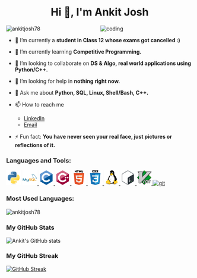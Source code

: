 <h1 align="center">Hi 👋, I'm Ankit Josh</h1>
<img align="right" alt="coding" width="250" src="https://media.giphy.com/media/PiQejEf31116URju4V/source.gif">

<p align="left"> <img src="https://komarev.com/ghpvc/?username=ankitjosh78&label=Profile%20views&color=0e75b6&style=flat" alt="ankitjosh78" /> </p>

- 🔭 I’m currently a **student in Class 12 whose exams got cancelled :)**

- 🌱 I’m currently learning **Competitive Programming.**

- 👯 I’m looking to collaborate on **DS & Algo, real world applications using Python/C++.**

- 🤔 I’m looking for help in **nothing right now.**

- 💬 Ask me about **Python, SQL, Linux, Shell/Bash, C++.**

- 📫 How to reach me 
  - [LinkedIn](https://in.linkedin.com/in/ankitjosh78)
  - [Email](mailto:ankitjosh78@protonmail.com) 

- ⚡ Fun fact: **You have never seen your real face, just pictures or reflections of it.**
<h3 align="left">Languages and Tools:</h3>
<p align="left"><a href="https://www.python.org" target="_blank"> <img src="https://raw.githubusercontent.com/devicons/devicon/master/icons/python/python-original.svg" alt="python" width="40" height="40"/></a> <a href="https://www.mysql.com/" target="_blank"> <img src="https://raw.githubusercontent.com/devicons/devicon/master/icons/mysql/mysql-original-wordmark.svg" alt="mysql" width="40" height="40"/> </a><a href="https://www.cprogramming.com/" target="_blank"> <img src="https://raw.githubusercontent.com/devicons/devicon/master/icons/c/c-original.svg" alt="c" width="40" height="40"/> </a> <a href="https://www.cplusplus.com/" target="_blank"> <img src="https://raw.githubusercontent.com/devicons/devicon/master/icons/cplusplus/cplusplus-original.svg" alt="cplusplus" width="40" height="40"/></a><a href="https://developer.mozilla.org/en-US/docs/Web/HTML" target="_blank"> <img src="https://raw.githubusercontent.com/devicons/devicon/master/icons/html5/html5-original-wordmark.svg" alt="html5" width="40" height="40"/> </a><a href="https://developer.mozilla.org/en-US/docs/Web/CSS" target="_blank"> <img src="https://raw.githubusercontent.com/devicons/devicon/master/icons/css3/css3-original-wordmark.svg" alt="css3" width="40" height="40"/> </a><a href="https://www.linux.org/" target="_blank"> <img src="https://github.com/devicons/devicon/blob/master/icons/linux/linux-original.svg" alt="linux" width="40" height="40"/> </a><a href="https://www.gnu.org/software/bash/" target="_blank"> <img src="https://github.com/devicons/devicon/blob/master/icons/bash/bash-original.svg" alt="linux" width="40" height="40"/> </a> <a href="https://www.vim.org/" target="_blank"> <img src="https://github.com/devicons/devicon/blob/master/icons/vim/vim-original.svg" alt="bash" width="40" height="40"/></a><a href="https://git-scm.com/" target="_blank"> <img src="https://www.vectorlogo.zone/logos/git-scm/git-scm-icon.svg" alt="git" width="40" height="40"/></a></p>

<h3 align="left">Most Used Languages:</h3>
<p><img align="center" src="https://github-readme-stats.vercel.app/api/top-langs?username=ankitjosh78&show_icons=true&locale=en&layout=compact&theme=gruvbox" alt="ankitjosh78" /></p>

### My GitHub Stats
![Ankit's GitHub stats](https://github-readme-stats.vercel.app/api?username=ankitjosh78&show_icons=true&theme=gruvbox)

### My GitHub Streak
[![GitHub Streak](https://github-readme-streak-stats.herokuapp.com/?user=ankitjosh78&theme=gruvbox)](https://github.com/DenverCoder1/github-readme-streak-stats)
